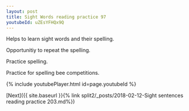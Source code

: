 ```yaml
---
layout: post
title: Sight Words reading practice 97
youtubeId: uZEsYFHQx9Q
---
```

 
 
Helps to learn sight words and their spelling.

Opportunitiy to repeat the spelling. 

Practice spelling. 
 
Practice for spelling bee competitions. 
 
{% include youtubePlayer.html id=page.youtubeId %}
 
 

[Next]({{ site.baseurl }}{% link  split2/_posts/2018-02-12-Sight sentences reading practice 203.md%})
 
